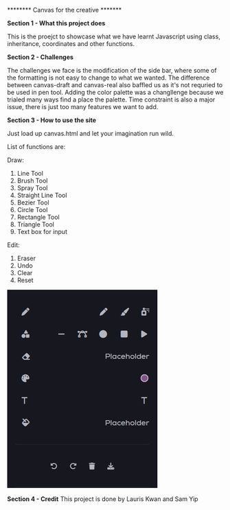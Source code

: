 ********   Canvas for the creative  *******

**Section 1 - What this project does**

This is the proejct to showcase what we have learnt Javascript using class, inheritance, coordinates and other functions.

**Section 2 - Challenges**

The challenges we face is the modification of the side bar, where some of the formatting is not easy to change to what we wanted.
The difference between canvas-draft and canvas-real also baffled us as it's not requried to be used in pen tool.
Adding the color palette was a changllenge because we trialed many ways find a place the palette.
Time constraint is also a major issue, there is just too many features we want to add. 

**Section 3 - How to use the site**

Just load up canvas.html and let your imagination run wild.

List of functions are:

Draw:
1. Line Tool
2. Brush Tool
3. Spray Tool
4. Straight Line Tool
5. Bezier Tool 
6. Circle Tool
7. Rectangle Tool
8. Triangle Tool
10. Text box for input

Edit:
1. Eraser
2. Undo
3. Clear
4. Reset 

![](readMe.jpg)


  
 **Section 4 - Credit**
 This project is done by Lauris Kwan and Sam Yip


